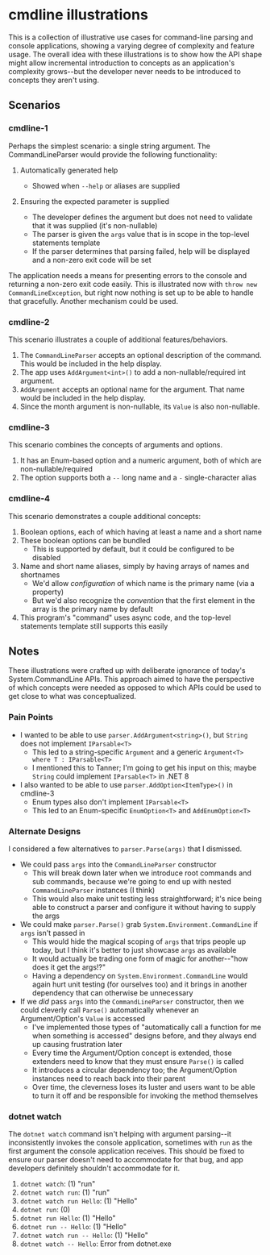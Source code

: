 # cmdline illustrations

This is a collection of illustrative use cases for command-line parsing and console applications, showing a varying degree of complexity and feature usage. The overall idea with these illustrations is to show how the API shape might allow incremental introduction to concepts as an application's complexity grows--but the developer never needs to be introduced to concepts they aren't using.

## Scenarios
### cmdline-1

Perhaps the simplest scenario: a single string argument. The CommandLineParser would provide the following functionality:

1. Automatically generated help
	- Showed when `--help` or aliases are supplied

2. Ensuring the expected parameter is supplied
	- The developer defines the argument but does not need to validate that it was supplied (it's non-nullable)
	- The parser is given the `args` value that is in scope in the top-level statements template
	- If the parser determines that parsing failed, help will be displayed and a non-zero exit code will be set

The application needs a means for presenting errors to the console and returning a non-zero exit code easily. This is illustrated now with `throw new CommandLineException`, but right now nothing is set up to be able to handle that gracefully. Another mechanism could be used.

### cmdline-2

This scenario illustrates a couple of additional features/behaviors.

1. The `CommandLineParser` accepts an optional description of the command. This would be included in the help display.
2. The app uses `AddArgument<int>()` to add a non-nullable/required int argument.
3. `AddArgument` accepts an optional name for the argument. That name would be included in the help display.
4. Since the month argument is non-nullable, its `Value` is also non-nullable.

### cmdline-3

This scenario combines the concepts of arguments and options.

1. It has an Enum-based option and a numeric argument, both of which are non-nullable/required
2. The option supports both a `--` long name and a `-` single-character alias

### cmdline-4

This scenario demonstrates a couple additional concepts:

1. Boolean options, each of which having at least a name and a short name
2. These boolean options can be bundled
	- This is supported by default, but it could be configured to be disabled
3. Name and short name aliases, simply by having arrays of names and shortnames
	- We'd allow _configuration_ of which name is the primary name (via a property)
	- But we'd also recognize the _convention_ that the first element in the array is the primary name by default
4. This program's "command" uses async code, and the top-level statements template still supports this easily

## Notes

These illustrations were crafted up with deliberate ignorance of today's System.CommandLine APIs. This approach aimed to have the perspective of which concepts were needed as opposed to which APIs could be used to get close to what was conceptualized.

### Pain Points

- I wanted to be able to use `parser.AddArgument<string>()`, but `String` does not implement `IParsable<T>`
	- This led to a string-specific `Argument` and a generic `Argument<T> where T : IParsable<T>`
	- I mentioned this to Tanner; I'm going to get his input on this; maybe `String` could implement `IParsable<T>` in .NET 8
- I also wanted to be able to use `parser.AddOption<ItemType>()` in cmdline-3
	- Enum types also don't implement `IParsable<T>`
	- This led to an Enum-specific `EnumOption<T>` and `AddEnumOption<T>`

### Alternate Designs

I considered a few alternatives to `parser.Parse(args)` that I dismissed.

- We could pass `args` into the `CommandLineParser` constructor
	- This will break down later when we introduce root commands and sub commands, because we're going to end up with nested `CommandLineParser` instances (I think)
	- This would also make unit testing less straightforward; it's nice being able to construct a parser and configure it without having to supply the args
- We could make `parser.Parse()` grab `System.Environment.CommandLine` if `args` isn't passed in
	- This would hide the magical scoping of `args` that trips people up today, but I think it's better to just showcase `args` as available
	- It would actually be trading one form of magic for another--"how does it get the args!?"
	- Having a dependency on `System.Environment.CommandLine` would again hurt unit testing (for ourselves too) and it brings in another dependency that can otherwise be unnecessary
- If we _did_ pass `args` into the `CommandLineParser` constructor, then we could cleverly call `Parse()` automatically whenever an Argument/Option's `Value` is accessed
	- I've implemented those types of "automatically call a function for me when something is accessed" designs before, and they always end up causing frustration later
	- Every time the Argument/Option concept is extended, those extenders need to know that they must ensure `Parse()` is called
	- It introduces a circular dependency too; the Argument/Option instances need to reach back into their parent
	- Over time, the cleverness loses its luster and users want to be able to turn it off and be responsible for invoking the method themselves

### dotnet watch

The `dotnet watch` command isn't helping with argument parsing--it inconsistently invokes the console application, sometimes with `run` as the first argument the console application receives. This should be fixed to ensure our parser doesn't need to accommodate for that bug, and app developers definitely shouldn't accommodate for it.

1. `dotnet watch`: (1) "run"
2. `dotnet watch run`: (1) "run"
3. `dotnet watch run Hello`: (1) "Hello"
4. `dotnet run`: (0)
5. `dotnet run Hello`: (1) "Hello"
6. `dotnet run -- Hello`: (1) "Hello"
7. `dotnet watch run -- Hello`: (1) "Hello"
8. `dotnet watch -- Hello`: Error from dotnet.exe

